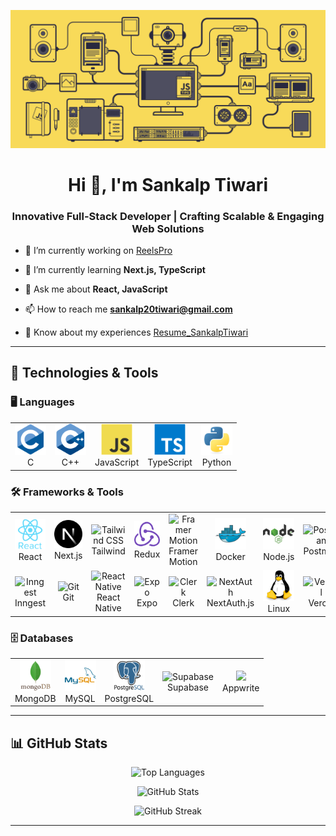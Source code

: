 ![MasterHead](https://raw.githubusercontent.com/muhammadnurulahsan/muhammadnurulahsan/main/ahsan.gif)

<h1 align="center">Hi 👋, I'm Sankalp Tiwari</h1>
<h3 align="center">Innovative Full-Stack Developer | Crafting Scalable & Engaging Web Solutions</h3>


- 🔭 I’m currently working on [ReelsPro](https://reelspro-phi.vercel.app/)

- 🌱 I’m currently learning **Next.js, TypeScript**

- 💬 Ask me about **React, JavaScript**

- 📫 How to reach me **sankalp20tiwari@gmail.com**

- 📄 Know about my experiences [Resume_SankalpTiwari](https://drive.google.com/file/d/1nNaNDBDnITjWm5EWdQk3GQVFogVYKiS-/view?usp=sharing)

---

## 🚀 Technologies & Tools  

### 🖥️ Languages  
<table>
  <tr>
    <td align="center"><img src="https://raw.githubusercontent.com/devicons/devicon/master/icons/c/c-original.svg" alt="C" width="50"/><br>C</td>
    <td align="center"><img src="https://raw.githubusercontent.com/devicons/devicon/master/icons/cplusplus/cplusplus-original.svg" alt="C++" width="50"/><br>C++</td>
    <td align="center"><img src="https://raw.githubusercontent.com/devicons/devicon/master/icons/javascript/javascript-original.svg" alt="JavaScript" width="50"/><br>JavaScript</td>
    <td align="center"><img src="https://raw.githubusercontent.com/devicons/devicon/master/icons/typescript/typescript-original.svg" alt="TypeScript" width="50"/><br>TypeScript</td>
    <td align="center"><img src="https://raw.githubusercontent.com/devicons/devicon/master/icons/python/python-original.svg" alt="Python" width="50"/><br>Python</td>
  </tr>
</table>

### 🛠️ Frameworks & Tools  
<table>
  <tr>
    <td align="center"><img src="https://raw.githubusercontent.com/devicons/devicon/master/icons/react/react-original-wordmark.svg" alt="React" width="50"/><br>React</td>
    <td align="center"><img src="https://raw.githubusercontent.com/devicons/devicon/master/icons/nextjs/nextjs-original.svg" alt="Next.js" width="50"/><br>Next.js</td>
    <td align="center"><img src="https://www.vectorlogo.zone/logos/tailwindcss/tailwindcss-icon.svg" alt="Tailwind CSS" width="50"/><br>Tailwind</td>
    <td align="center"><img src="https://raw.githubusercontent.com/devicons/devicon/master/icons/redux/redux-original.svg" alt="Redux" width="50"/><br>Redux</td>
    <td align="center"><img src="https://cdn.worldvectorlogo.com/logos/framer-motion.svg" alt="Framer Motion" width="50"/><br>Framer Motion</td>
     <td align="center"><img src="https://raw.githubusercontent.com/devicons/devicon/master/icons/docker/docker-original.svg" alt="Docker" width="50"/><br>Docker</td>
     <td align="center"><img src="https://raw.githubusercontent.com/devicons/devicon/master/icons/nodejs/nodejs-original-wordmark.svg" alt="Node.js" width="50"/><br>Node.js</td>
     <td align="center"><img src="https://www.vectorlogo.zone/logos/getpostman/getpostman-icon.svg" alt="Postman" width="50"/><br>Postman</td>
    <td align="center"><img src="https://media.licdn.com/dms/image/v2/D4D0BAQHKPJgeFlB8Tw/company-logo_200_200/company-logo_200_200/0/1719255648138/arcjet_logo?e=2147483647&v=beta&t=ks2wTbRXTk0t9Fj-2KOkN5qw6FezoiAILZDz0jpGxBY" alt="Arcjet" width="50"/><br>Arcjet</td>
     <td align="center"><img src="https://cdn.jsdelivr.net/gh/devicons/devicon@latest/icons/express/express-original.svg" alt= "express" width= "50"/><br>express</td>
     <td align="center"><img src="https://canada1.discourse-cdn.com/flex035/uploads/threejs/optimized/2X/e/e4f86d2200d2d35c30f7b1494e96b9595ebc2751_2_1016x1024.png" alt="three.js" width= "50"/><br>Three.js</td>
  </tr>
  <tr>
    <td align="center"><img src="https://inngest.com/favicon.ico" alt="Inngest" width="50"/><br>Inngest</td>
    <td align="center"><img src="https://www.vectorlogo.zone/logos/git-scm/git-scm-icon.svg" alt="Git" width="50"/><br>Git</td>
    <td align="center"><img src="https://upload.wikimedia.org/wikipedia/commons/thumb/a/a7/React-icon.svg/1200px-React-icon.svg.png" alt="React Native" width= "50"/><br>React Native</td>
    <td align="center"><img src="https://images.icon-icons.com/2389/PNG/512/expo_logo_icon_145293.png" alt= "Expo" width= "50"/><br>Expo</td>
    <td align="center"><img src="https://imgix.cosmicjs.com/9d8bc340-e63d-11ee-b074-b5c8fe3ef189-clerk.webp?w=200&h=200&fit=crop&auto=format,compression" alt="Clerk" width= "50"/><br>Clerk</td>
    <td align="center"><img src="https://next-auth.js.org/img/logo/logo-sm.png" alt="NextAuth" width= "50"/><br>NextAuth.js</td>
    <td align="center"><img src="https://raw.githubusercontent.com/devicons/devicon/master/icons/linux/linux-original.svg" alt="Linux" width="50"/><br>Linux</td>
    <td align="center"><img src="https://cdn.jsdelivr.net/gh/devicons/devicon@latest/icons/vercel/vercel-original.svg" alt="Vercel" width= "50"/><br>Vercel</td>
    <td align="center"><img src="https://cdn.jsdelivr.net/gh/devicons/devicon@latest/icons/vscode/vscode-original.svg" alt= "VS Code"  width= "50"/><br>VS Code</td>
  </tr>
    
</table>

### 🗄️ Databases  
<table>
  <tr>
    <td align="center"><img src="https://raw.githubusercontent.com/devicons/devicon/master/icons/mongodb/mongodb-original-wordmark.svg" alt="MongoDB" width="50"/><br>MongoDB</td>
    <td align="center"><img src="https://raw.githubusercontent.com/devicons/devicon/master/icons/mysql/mysql-original-wordmark.svg" alt="MySQL" width="50"/><br>MySQL</td>
    <td align="center"><img src="https://raw.githubusercontent.com/devicons/devicon/master/icons/postgresql/postgresql-original-wordmark.svg" alt="PostgreSQL" width="50"/><br>PostgreSQL</td>
    <td align="center"><img src="https://cdn.jsdelivr.net/gh/devicons/devicon@latest/icons/supabase/supabase-original.svg" alt="Supabase" width="50"/><br>Supabase</td>
    <td align="center"><img src="https://cdn.jsdelivr.net/gh/devicons/devicon@latest/icons/appwrite/appwrite-original.svg" /><br>Appwrite</td>
  </tr>
</table>

---

## 📊 GitHub Stats  

<p align="center">
  <img src="https://github-readme-stats.vercel.app/api/top-langs?username=sankalp20tiwari&show_icons=true&locale=en&layout=compact&theme=dark" alt="Top Languages" />
</p>

<p align="center">
  <img src="https://github-readme-stats.vercel.app/api?username=sankalp20tiwari&show_icons=true&locale=en&theme=dark" alt="GitHub Stats" />
</p>

<p align="center">
  <img src="https://github-readme-streak-stats.herokuapp.com/?user=sankalp20tiwari&theme=dark" alt="GitHub Streak" />
</p>

---







